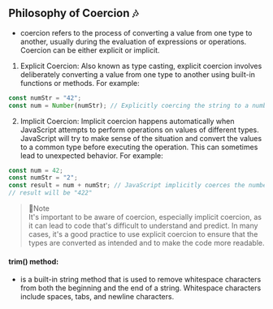 ## Philosophy of Coercion :notes:
- coercion refers to the process of converting a value from one type to another, usually during the evaluation of expressions or operations. Coercion can be either explicit or implicit.
1. Explicit Coercion: Also known as type casting, explicit coercion involves deliberately converting a value from one type to another using built-in functions or methods. For example:
```js
const numStr = "42";
const num = Number(numStr); // Explicitly coercing the string to a number
```
2. Implicit Coercion: Implicit coercion happens automatically when JavaScript attempts to perform operations on values of different types. JavaScript will try to make sense of the situation and convert the values to a common type before executing the operation. This can sometimes lead to unexpected behavior. For example:
```js
const num = 42;
const numStr = "2";
const result = num + numStr; // JavaScript implicitly coerces the number to a string and performs string concatenation
// result will be "422"
```
> :love_letter:Note<br/>
> It's important to be aware of coercion, especially implicit coercion, as it can lead to code that's difficult to understand and predict. In many cases, it's a good practice to use explicit coercion to ensure that the types are converted as intended and to make the code more readable.

#### trim() method:
- is a built-in string method that is used to remove whitespace characters from both the beginning and the end of a string. Whitespace characters include spaces, tabs, and newline characters.

